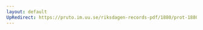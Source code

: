 ```yaml
---
layout: default
UpRedirect: https://pruto.im.uu.se/riksdagen-records-pdf/1880/prot-1880--ak--008/prot-1880--ak--008_000.pdf
---
```


